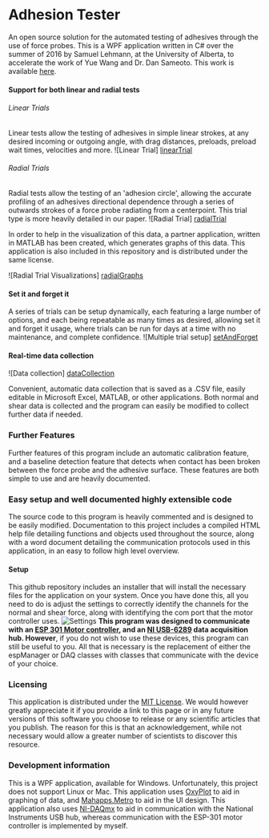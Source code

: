 # Adhesion Tester
An open source solution for the automated testing of adhesives through the use of force probes. This is a WPF application written in C# over the summer of 2016 by Samuel Lehmann, at the University of Alberta, to accelerate the work of Yue Wang and Dr. Dan Sameoto. This work is available [here](https://www.ncbi.nlm.nih.gov/pubmed/28038311 "Paper"). 
#### Support for both linear and radial tests
###### Linear Trials
Linear tests allow the testing of adhesives in simple linear strokes, at any desired incoming or outgoing angle, with drag distances, preloads, preload wait times, velocities and more. 
![Linear Trial] [linearTrial]

###### Radial Trials
Radial tests allow the testing of an 'adhesion circle', allowing the accurate profiling of an adhesives directional dependence through a series of outwards strokes of a force probe radiating from a centerpoint. This trial type is more heavily detailed in our paper.
![Radial Trial] [radialTrial]

In order to help in the visualization of this data, a partner application, written in MATLAB has been created, which generates graphs of this data. This application is also included in this repository and is distributed under the same license.

![Radial Trial Visualizations] [radialGraphs]

#### Set it and forget it 
A series of trials can be setup dynamically, each featuring a large number of options, and each being repeatable as many times as desired, allowing set it and forget it usage, where trials can be run for days at a time with no maintenance, and complete confidence.
![Multiple trial setup] [setAndForget]

#### Real-time data collection
![Data collection] [dataCollection]

Convenient, automatic data collection that is saved as a .CSV file, easily editable  in Microsoft Excel, MATLAB, or other applications. Both normal and shear data is collected and the program can easily be modified to collect further data if needed.

### Further Features
Further features of this program include an automatic calibration feature, and a baseline detection feature that detects when contact has been broken between the force probe and the adhesive surface. These features are both simple to use and are heavily documented.

### Easy setup and well documented highly extensible code
The source code to this program is heavily commented and is designed to be easily modified. Documentation to this project includes a compiled HTML help file detailing functions and objects used throughout the source, along with a word document detailing the communication protocols used in this application, in an easy to follow high level overview.
#### Setup
This github repository includes an installer that will install the necessary files for the application on your system. Once you have done this, all you need to do is adjust the settings to correctly identify the channels for the normal and shear force, along with identifying the com port that the motor controller uses. ![Settings][Settings] **This program was designed to communicate with an [ESP 301 Motor controller], and an [NI USB-6289] data acquisition hub. However**, if you do not wish to use these devices, this program can still be useful to you. All that is necessary is the replacement of either the espManager or DAQ classes with classes that communicate with the device of your choice.

### Licensing
This application is distributed under the [MIT License]. We would however greatly appreciate it if you provide a link to this page or in any future versions of this software you choose to release or any scientific articles that you publish. The reason for this is that an acknowledgement, while not necessary would allow a greater number of scientists to discover this resource.

### Development information
This is a WPF application, available for Windows. Unfortunately, this project does not support Linux or Mac. This application uses [OxyPlot] to aid in graphing of data, and  [Mahapps.Metro] to aid in the UI design. This application also uses [NI-DAQmx] to aid in communication with the National Instruments USB hub, whereas communication with the ESP-301 motor controller is implemented by myself.

[dataCollection]: https://raw.githubusercontent.com/slehmann1/adhesion_tester/master/res/dynamicGraphs.gif
[linearTrial]:https://raw.githubusercontent.com/slehmann1/adhesion_tester/master/res/mainPage.png
[radialTrial]:https://raw.githubusercontent.com/slehmann1/adhesion_tester/master/res/radial%20trial.gif
[radialGraphs]:https://raw.githubusercontent.com/slehmann1/adhesion_tester/master/res/radialGraphs.jpg
[setAndForget]:https://raw.githubusercontent.com/slehmann1/adhesion_tester/master/res/linear%20trial.gif
[paper]: http://www.insertPaperhere.com
[settings]: https://raw.githubusercontent.com/slehmann1/adhesion_tester/master/res/settings.png
[ESP 301 Motor controller]: https://www.newport.com/f/esp301-3-axis-dc-and-stepper-motion-controller
[NI USB-6289]: http://sine.ni.com/nips/cds/view/p/lang/en/nid/209154
[OxyPlot]: http://www.oxyplot.org/
[Mahapps.Metro]: http://mahapps.com/
[NI-DAQmx]: http://www.ni.com/download/ni-daqmx-15.1.1/5665/en/
[MIT License]: https://opensource.org/licenses/MIT
